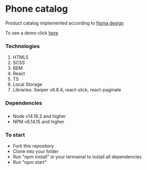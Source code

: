 # Phone catalog
Product catalog implemented according to [figma design](https://www.figma.com/file/uEetgWenSRxk9jgiym6Yzp/Phone-catalog-redesign?type=design&node-id=1-2&mode=design&t=GXkaWm3zHbOntqqP-0)

To see a demo click [here](https://vitalii-fedusov.github.io/Product-catalog/)
### Technologies
1. HTML5
2. SCSS
4. BEM
5. React
6. TS
7. Local Storage
8. Libraries: Swiper v6.8.4, react-slick, react-paginate
### Dependencies
###
- Node v14.18.2 and higher
- NPM v6.14.15 and higher
### To start
- Fork this repository
- Clone into your folder
- Run "npm install" in your termainal to install all dependencies
- Run "npm start"
